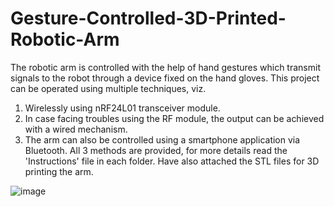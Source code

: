# Gesture-Controlled-3D-Printed-Robotic-Arm
The robotic arm is controlled with the help of hand gestures which transmit signals to the robot through a device fixed on the hand gloves.
This project can be operated using multiple techniques, viz.
1) Wirelessly using nRF24L01 transceiver module.
2) In case facing troubles using the RF module, the output can be achieved with a wired mechanism.
3) The arm can also be controlled using a smartphone application via Bluetooth.
All 3 methods are provided, for more details read the 'Instructions' file in each folder. Have also attached the STL files for 3D printing the arm.

![image](https://user-images.githubusercontent.com/76445315/105580382-1272b000-5db2-11eb-8529-0ceaec9e5f41.png)

